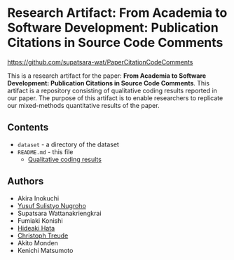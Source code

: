 # Research Artifact: From Academia to Software Development: Publication Citations in Source Code Comments

https://github.com/supatsara-wat/PaperCitationCodeComments

This is a research artifact for the paper: **From Academia to Software Development: Publication Citations in Source Code Comments**. This artifact is a repository consisting of qualitative coding results reported in our paper. The purpose of this artifact is to enable researchers to replicate our mixed-methods quantitative results of the paper.

## Contents
* `dataset` - a directory of the dataset
* `README.md` - this file
  * [Qualitative coding results](https://docs.google.com/spreadsheets/d/e/2PACX-1vRtfzcI0u5p6aGJeHJrezJXz4r6V3jFGG6cypOHprYsAqzv23iXQ_b0IbEmbONvkVfj6yrWb0jDHcpE/pubhtml?gid=0&single=true) 

## Authors
- Akira Inokuchi
- [Yusuf Sulistyo Nugroho](https://yusufsn.github.io/)
- Supatsara Wattanakriengkrai
- Fumiaki Konishi
- [Hideaki Hata](https://hideakihata.github.io/)
- [Christoph Treude](http://ctreude.ca/)
- Akito Monden
- Kenichi Matsumoto
